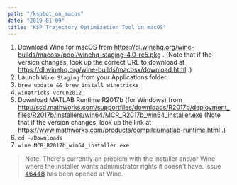 ```yaml
---
path: "/ksptot_on_macos"
date: "2019-01-09"
title: "KSP Trajectory Optimization Tool on macOS"
---
```


1. Download Wine for macOS from
   https://dl.winehq.org/wine-builds/macosx/pool/winehq-staging-4.0-rc5.pkg
   . (Note that if the version changes, look up the correct URL to download at
   https://dl.winehq.org/wine-builds/macosx/download.html
   .)
2. Launch `Wine Staging` from your Applications folder.
3. `brew update && brew install winetricks`
4. `winetricks vcrun2012`
5. Download MATLAB Runtime R2017b (for Windows) from
   http://ssd.mathworks.com/supportfiles/downloads/R2017b/deployment_files/R2017b/installers/win64/MCR_R2017b_win64_installer.exe
   (Note that if the version changes, look up the link at
   https://www.mathworks.com/products/compiler/matlab-runtime.html
   .)
6. `cd ~/Downloads`
7. `wine MCR_R2017b_win64_installer.exe`

> Note: There's currently an problem with the installer and/or Wine where the installer wants administrator rights it doesn't have.
> Issue [46448](https://bugs.winehq.org/show_bug.cgi?id=46448) has been opened at Wine.
